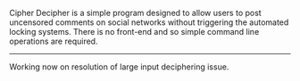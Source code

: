 Cipher Decipher is a simple program designed to allow users to post uncensored comments on social networks without triggering the automated locking systems. There is no front-end and so simple command line operations are required.

------
Working now on resolution of large input deciphering issue.
